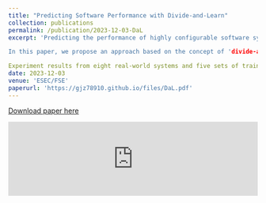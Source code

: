 ```yaml
---
title: "Predicting Software Performance with Divide-and-Learn"
collection: publications
permalink: /publication/2023-12-03-DaL
excerpt: 'Predicting the performance of highly configurable software systems is the foundation for performance testing and quality assurance. To that end, recent work has been relying on machine/deep learning to model software performance. However, a **crucial yet unaddressed challenge** is how to cater for the **sparsity** inherited from the configuration landscape: the influence of configuration options (features) and the distribution of data samples are highly sparse.

In this paper, we propose an approach based on the concept of 'divide-and-learn', dubbed *DaL*. The basic idea is that, to handle **sample sparsity**, we divide the samples from the configuration landscape into **distant divisions**, for each of which we build a **regularized Deep Neural Network** as the local model to deal with the **feature sparsity**. A newly given configuration would then be assigned to the right model of division for the final prediction. 

Experiment results from eight real-world systems and five sets of training data reveal that, compared with the state-of-the-art approaches, *DaL* performs **no worse than the best counterpart on 33 out of 40 cases** (within which 26 cases are significantly better) with up to **1.94×** improvement on accuracy; requires fewer samples to reach the same/better accuracy; and producing acceptable training overhead. Practically, *DaL* also considerably improves different global models when using them as the underlying local models, which further strengthens its flexibility. '
date: 2023-12-03
venue: 'ESEC/FSE' 
paperurl: 'https://gjz78910.github.io/files/DaL.pdf'
---
```


[Download paper here]('https://gjz78910.github.io/files/DaL.pdf')

<embed src="https://gjz78910.github.io/files/DaL.pdf" type="application/pdf" width="100%" />
